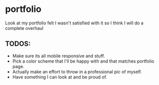 # portfolio
Look at my portfolio felt I wasn't satisfied with it so I think I will do a complete overhaul


## TODOS:
* Make sure its all mobile responsive and stuff.
* Pick a color scheme that I'll be happy with and that matches portfolio page.
* Actually make an effort to throw in a professional pic of myself.
* Have something I can look at and be proud of.
